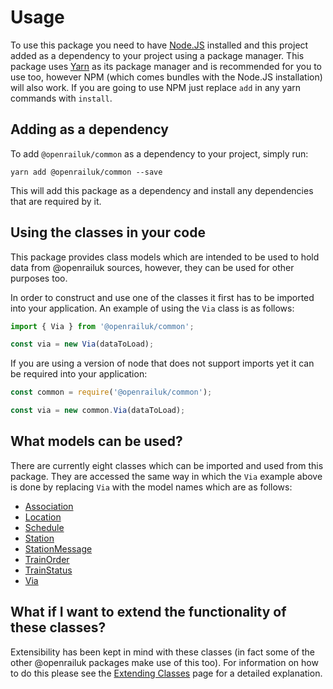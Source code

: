 # Usage

To use this package you need to have [Node.JS](https://nodejs.com) installed and this project added as a dependency to your project using a package manager. This package uses [Yarn](https://yarn.org) as its package manager and is recommended for you to use too, however NPM (which comes bundles with the Node.JS installation) will also work. If you are going to use NPM just replace `add` in any yarn commands with `install`.

## Adding as a dependency

To add `@openrailuk/common` as a dependency to your project, simply run:

```shell
yarn add @openrailuk/common --save
```

This will add this package as a dependency and install any dependencies that are required by it.

## Using the classes in your code

This package provides class models which are intended to be used to hold data from @openrailuk sources, however, they can be used for other purposes too.

In order to construct and use one of the classes it first has to be imported into your application. An example of using the `Via` class is as follows:

```javascript
import { Via } from '@openrailuk/common';

const via = new Via(dataToLoad);
```

If you are using a version of node that does not support imports yet it can be required into your application:

```javascript
const common = require('@openrailuk/common');

const via = new common.Via(dataToLoad);
```

## What models can be used?

There are currently eight classes which can be imported and used from this package. They are accessed the same way in which the `Via` example above is done by replacing `Via` with the model names which are as follows:

* [Association](https://openrail.gitlab.io/docs/uk/common/Association)
* [Location](https://openrail.gitlab.io/docs/uk/common/Location)
* [Schedule](https://openrail.gitlab.io/docs/uk/common/Schedule)
* [Station](https://openrail.gitlab.io/docs/uk/common/Station)
* [StationMessage](https://openrail.gitlab.io/docs/uk/common/StationMessage)
* [TrainOrder](https://openrail.gitlab.io/docs/uk/common/TrainOrder)
* [TrainStatus](https://openrail.gitlab.io/docs/uk/common/TrainStatus)
* [Via](https://openrail.gitlab.io/docs/uk/common/Via)

## What if I want to extend the functionality of these classes?

Extensibility has been kept in mind with these classes (in fact some of the other @openrailuk packages make use of this too). For information on how to do this please see the [Extending Classes](https://openrail.gitlab.io/docs/uk/common/Extending_Classes) page for a detailed explanation.
